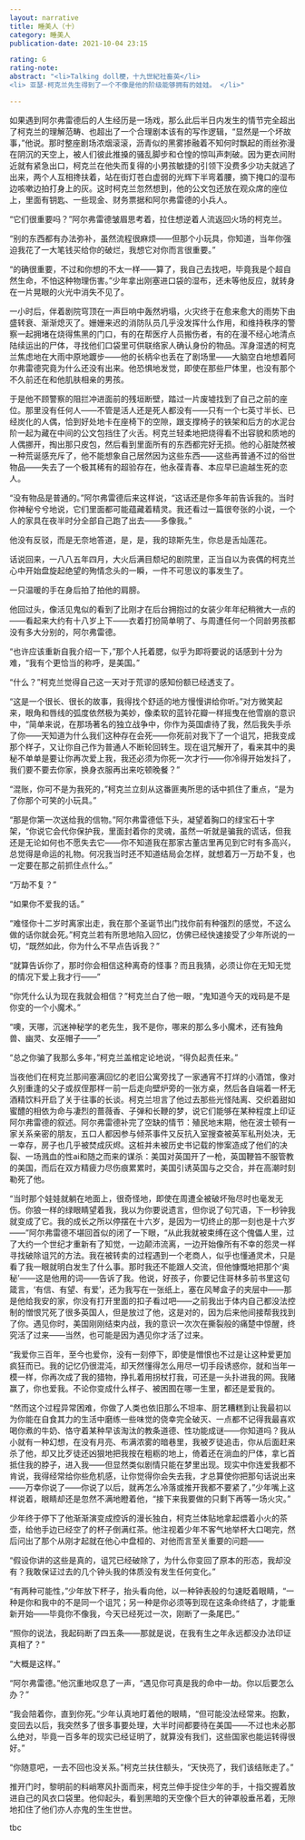```yaml
---
layout: narrative
title: 睡美人（十）
category: 睡美人
publication-date: 2021-10-04 23:15

rating: G
rating-note:
abstract: "<li>Talking doll梗，十九世紀社畜英</li>
<li> 亚瑟·柯克兰先生得到了一个不像是他的阶级能够拥有的娃娃。 </li>"

---
```


如果遇到阿尔弗雷德后的人生经历是一场戏，那么此后半日内发生的情节完全超出了柯克兰的理解范畴、也超出了一个合理剧本该有的写作逻辑，“显然是一个坏故事，”他说。那时整座剧场浓烟滚滚，沥青似的黑雾掺融着不知何时飘起的雨丝弥漫在阴沉的天空上，被人们彼此推搡的骚乱脚步和仓惶的惊叫声刺破。因为更衣间附近就有紧急出口，柯克兰在他失而复得的小男孩敏捷的引领下没费多少功夫就逃了出来，两个人互相搀扶着，站在街灯苍白虚弱的光辉下半弯着腰，摘下掩口的湿布边咳嗽边拍打身上的灰。这时柯克兰忽然想到，他的公文包还放在观众席的座位上，里面有钥匙、一些现金、财务票据和阿尔弗雷德的小兵人。

“它们很重要吗？”阿尔弗雷德皱眉思考着，拉住想逆着人流返回火场的柯克兰。

“别的东西都有办法弥补，虽然流程很麻烦——但那个小玩具，你知道，当年你强迫我花了一大笔钱买给你的破烂，我想它对你而言很重要。”

“的确很重要，不过和你想的不太一样——算了，我自己去找吧，毕竟我是个超自然生命，不怕这种物理伤害。”少年拿出刚塞进口袋的湿布，还未等他反应，就转身在一片晃眼的火光中消失不见了。

一小时后，伴着剧院穹顶在一声巨响中轰然坍塌，火灾终于在愈来愈大的雨势下由盛转衰、渐渐熄灭了。姗姗来迟的消防队员几乎没发挥什么作用，和维持秩序的警察一起拥堵在烧得焦黑的门口，有的在帮医疗人员搬伤者，有的在漫不经心地清点陆续运出的尸体，寻找他们口袋里可供联络家人确认身份的物品。浑身湿透的柯克兰焦虑地在大雨中原地踱步——他的长柄伞也丢在了剧场里——大脑空白地想着阿尔弗雷德究竟为什么还没有出来。他恐惧地发觉，即使在那些尸体里，也没有那个不久前还在和他肌肤相亲的男孩。

于是他不顾警察的阻拦冲进面前的残垣断壁，踏过一片废墟找到了自己之前的座位。那里没有任何人——不管是活人还是死人都没有——只有一个七英寸半长、已经炭化的人偶，恰到好处地卡在座椅下的空隙，跟支撑椅子的铁架和后方的水泥台阶一起为藏在中间的公文包挡住了火舌。柯克兰轻柔地把烧得看不出容貌和质地的人偶挪开，掏出那只皮包，然后看到里面所有的东西都完好无损。他的心脏陡然被一种荒诞感充斥了，他不能想象自己居然因为这些东西——这些再普通不过的俗世物品——失去了一个极其稀有的超验存在，他永葆青春、本应早已逾越生死的恋人。

“没有物品是普通的。”阿尔弗雷德后来这样说，“这话还是你多年前告诉我的。当时你神秘兮兮地说，它们里面都可能蕴藏着精灵。我还看过一篇很夸张的小说，一个人的家具在夜半时分全部自己跑了出去——多像我。”

他没有反驳，而是无奈地答道，是，是，我的琼斯先生，你总是舌灿莲花。

话说回来，一八八五年四月，大火后满目颓圮的剧院里，正当自以为丧偶的柯克兰心中开始盘旋起绝望的殉情念头的一瞬，一件不可思议的事发生了。

一只温暖的手在身后拍了拍他的肩膀。

他回过头，像活见鬼似的看到了比刚才在后台拥抱过的女装少年年纪稍微大一点的——看起来大约有十八岁上下——衣着打扮简单明了、与周遭任何一个同龄男孩都没有多大分别的，阿尔弗雷德。

“也许应该重新自我介绍一下，”那个人托着腮，似乎为即将要说的话感到十分为难，“我有个更恰当的称呼，是美国。”

“什么？”柯克兰觉得自己这一天对于荒谬的感知份额已经透支了。

“这是一个很长、很长的故事，我得找个舒适的地方慢慢讲给你听。”对方微笑起来，眼角和唇线的弧度依然极为美妙，像柔软的蓝铃花瓣一样摇曳在他雪崩的意识中，“简单来说，在那场著名的独立战争中，你作为英国虐待了我，然后我失手杀了你——天知道为什么我们这种存在会死——你死前对我下了一个诅咒，把我变成那个样子，又让你自己作为普通人不断轮回转生。现在诅咒解开了，看来其中的奥秘不单单是要让你再次爱上我，我还必须为你死一次才行——你冷得开始发抖了，我们要不要去你家，换身衣服再出来吃顿晚餐？”

“混账，你可不是为我死的，”柯克兰立刻从这番匪夷所思的话中抓住了重点，“是为了你那个可笑的小玩具。”

“那是你第一次送给我的信物。”阿尔弗雷德低下头，凝望着胸口的绿宝石十字架，“你说它会代你保护我，里面封着你的灵魂，虽然一听就是骗我的谎话，但我还是无论如何也不愿失去它——你不知道我在那家古董店里再见到它时有多高兴，总觉得是命运的礼物。何况我当时还不知道结局会怎样，就想着万一万劫不复，也一定要在那之前抓住点什么。”

“万劫不复？”

“如果你不爱我的话。”

“难怪你十二岁时离家出走，我在那个圣诞节出门找你前有种强烈的感觉，不这么做的话你就会死。”柯克兰若有所思地陷入回忆，仿佛已经快速接受了少年所说的一切，“既然如此，你为什么不早点告诉我？”

“就算告诉你了，那时你会相信这种离奇的怪事？而且我猜，必须让你在无知无觉的情况下爱上我才行——”

“你凭什么认为现在我就会相信？”柯克兰白了他一眼，“鬼知道今天的戏码是不是你变的一个小魔术。”

“噢，天哪，沉迷神秘学的老先生，我不是你，哪来的那么多小魔术，还有独角兽、幽灵、女巫帽子——”

“总之你骗了我那么多年，”柯克兰盖棺定论地说，“得负起责任来。”

当夜他们在柯克兰那间塞满回忆的老旧公寓旁找了一家通宵不打烊的小酒馆，像对久别重逢的父子或叔侄那样一前一后走向壁炉旁的一张方桌，然后各自端着一杯无酒精饮料开启了关于往事的长谈。柯克兰坦言了他过去那些光怪陆离、交织着甜如蜜醴的相依为命与凄烈的蔷薇香、子弹和长鞭的梦，说它们能够在某种程度上印证阿尔弗雷德的叙述。阿尔弗雷德补完了空缺的情节：殖民地末期，他在波士顿有一家关系亲密的朋友，五口人都因参与倾茶事件又反抗入室搜查被英军私刑处决，无一幸存，房子也几乎被焚成灰烬。这桩并未被历史书记载的惨案造成了他们的决裂、一场溅血的性ai和随之而来的谋杀：美国对英国开了一枪，英国鞭笞不服管教的美国，而后在双方精疲力尽伤痕累累时，美国引诱英国与之交合，并在高潮时刻勒死了他。

“当时那个娃娃就躺在地面上，很奇怪地，即使在周遭全被破坏殆尽时也毫发无伤。你狼一样的绿眼睛望着我，我以为你要说遗言，但你说了句咒语，下一秒钟我就变成了它。我的成长之所以停摆在十六岁，是因为一切终止的那一刻也是十六岁——”阿尔弗雷德不堪回首似的闭了一下眼，“从此我就被束缚在这个傀儡人里，过了大约一个世纪才重新有了知觉，一边颠沛流离，一边开始像所有不幸的怨灵一样寻找破除诅咒的方法。我在被转卖的过程遇到一个老商人，似乎也懂通灵术，只是看了我一眼就明白发生了什么事。那时我还不能跟人交流，但他慷慨地把那个‘奥秘’——这是他用的词——告诉了我。他说，好孩子，你要记住哥林多前书里这句箴言，‘有信、有望、有爱’，还为我写在一张纸上，塞在风琴盒子的夹层中——那是他给我安的家，你没有打开里面的扣子看过吧——之前我出于体内自己都没法控制的憎恨咒死了很多英国人，但是放过了他，这是对的，因为后来他间接帮我找到了你。遇见你时，美国刚刚结束内战，我的意识一次次在撕裂般的痛楚中惊醒，终究活了过来——当然，也可能是因为遇见你才活了过来。

“我爱你三百年，至今也爱你，没有一刻停下，即使是憎恨也不过是让这种爱更加疯狂而已。我的记忆仍很混沌，却天然懂得怎么用尽一切手段诱惑你，就和当年一模一样，你再次成了我的猎物，挣扎着用拐杖打我，可还是一头扑进我的网。我赌赢了，你也爱我。不论你变成什么样子、被困囿在哪一生里，都还是爱我的。

“然而这个过程异常困难，你做了人类也依旧那么不坦率、厨艺糟糕到让我最初以为你能在自食其力的生活中磨练一些味觉的侥幸完全破灭、一点都不记得我最喜欢喝你煮的牛奶、恪守着某种早该淘汰的教条道德、性功能成谜——你知道吗？我从小就有一种幻想，在没有月亮、布满浓雾的暗巷里，我被歹徒追击，你从后面赶来杀了他，却又比歹徒还凶狠地把我按在粗粝的地上，倚着还在淌血的尸体，拿匕首抵住我的脖子，进入我——但显然类似剧情只能在梦里出现。现实中你连爱我都不肯说，我得经常给你些危机感，让你觉得你会失去我，才总算使你把那句话说出来——万幸你说了——你说了以后，就再怎么冷落或推开我都不要紧了，”少年嘴上这样说着，眼睛却还是忽然不满地瞪着他，“接下来我要做的只剩下再等一场火灾。”

少年终于停下了他渐渐演变成控诉的漫长独白，柯克兰体贴地拿起煨着小火的茶壶，给他手边已经空了的杯子倒满红茶。他注视着少年不客气地举杯大口喝完，然后问出了那个从刚才起就在他心中盘桓的、对他而言至关重要的问题——

“假设你讲的这些是真的，诅咒已经破除了，为什么你变回了原本的形态，我却没有？我敢保证过去的几个钟头我的体质没有发生任何变化。”

“有两种可能性，”少年放下杯子，抬头看向他，以一种钟表般的匀速眨着眼睛，“一种是你和我中的不是同一个诅咒；另一种是你必须等到现在这条命终结了，才能重新开始——毕竟你不像我，今天已经死过一次，刚断了一条尾巴。”

“照你的说法，我起码断了四五条——那就是说，在我有生之年永远都没办法印证真相了？”

“大概是这样。”

“阿尔弗雷德。”他沉重地叹息了一声，“遇见你可真是我的命中一劫。你以后要怎么办？”

“我会陪着你，直到你死。”少年认真地盯着他的眼睛，“但可能没法经常来。抱歉，变回去以后，我突然多了很多事要处理，大半时间都要待在美国——不过也未必那么绝对，毕竟一百多年的现实已经证明了，就算没有我们，这些国家也能运转得很好。”

“你随意吧，一去不回也没关系。”柯克兰扶住额头，“天快亮了，我们该结账走了。”

推开门时，黎明前的料峭寒风扑面而来，柯克兰伸手捉住少年的手，十指交握着放进自己的风衣口袋里。他仰起头，看到黑暗的天空像个巨大的钟罩般垂吊着，无隙地扣住了他们亦人亦鬼的生生世世。

tbc
